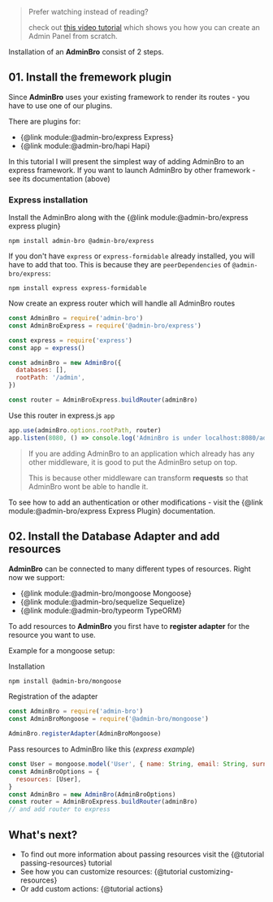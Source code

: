 > Prefer watching instead of reading?
> 
> check out [this video tutorial](https://www.youtube.com/watch?v=n0IuXnL_cWs) which shows you how you can create an Admin Panel from scratch.

Installation of an __AdminBro__ consist of 2 steps.

## 01. Install the fremework plugin

Since __AdminBro__ uses your existing framework to render its routes - you have to use one of our plugins.

There are plugins for:

* {@link module:@admin-bro/express Express}
* {@link module:@admin-bro/hapi Hapi}

In this tutorial I will present the simplest way of adding AdminBro to an express framework. If you
want to launch AdminBro by other framework - see its documentation (above)

### Express installation

Install the AdminBro along with the {@link module:@admin-bro/express express plugin}

```
npm install admin-bro @admin-bro/express
```

If you don't have `express` or `express-formidable` already installed, you will have to add that too. This is because they are `peerDependencies` of `@admin-bro/express`:

```
npm install express express-formidable
```

Now create an express router which will handle all AdminBro routes

```javascript
const AdminBro = require('admin-bro')
const AdminBroExpress = require('@admin-bro/express')

const express = require('express')
const app = express()

const adminBro = new AdminBro({
  databases: [],
  rootPath: '/admin',
})

const router = AdminBroExpress.buildRouter(adminBro)
```

Use this router in express.js `app`

```javascript
app.use(adminBro.options.rootPath, router)
app.listen(8080, () => console.log('AdminBro is under localhost:8080/admin'))
```

> If you are adding AdminBro to an application which already has any other middleware, it is good to put the AdminBro setup on top.
> 
> This is because other middleware can transform **requests** so that AdminBro wont be able to handle it.

To see how to add an authentication or other modifications - visit the {@link module:@admin-bro/express Express Plugin} documentation.

## 02. Install the Database Adapter and add resources

__AdminBro__ can be connected to many different types of resources. Right now we support:

* {@link module:@admin-bro/mongoose Mongoose}
* {@link module:@admin-bro/sequelize Sequelize}
* {@link module:@admin-bro/typeorm TypeORM}

To add resources to __AdminBro__ you first have to **register adapter** for the resource you want to use.

Example for a mongoose setup:

Installation

```bash
npm install @admin-bro/mongoose
```

Registration of the adapter

```javascript
const AdminBro = require('admin-bro')
const AdminBroMongoose = require('@admin-bro/mongoose')

AdminBro.registerAdapter(AdminBroMongoose)
```

Pass resources to AdminBro like this (_express example_)

```javascript
const User = mongoose.model('User', { name: String, email: String, surname: String })
const AdminBroOptions = {
  resources: [User],
}
const AdminBro = new AdminBro(AdminBroOptions)
const router = AdminBroExpress.buildRouter(adminBro)
// and add router to express
```

## What's next?

- To find out more information about passing resources visit the {@tutorial passing-resources} tutorial
- See how you can customize resources: {@tutorial customizing-resources}
- Or add custom actions: {@tutorial actions}